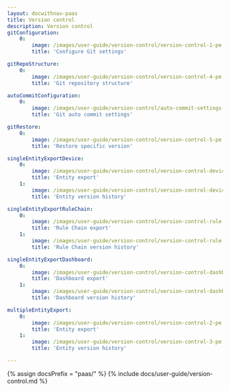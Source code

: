 ```yaml
---
layout: docwithnav-paas
title: Version control
description: Version control
gitConfiguration:
    0:
        image: /images/user-guide/version-control/version-control-1-pe.png 
        title: 'Configure Git settings'

gitRepoStructure:
    0:
        image: /images/user-guide/version-control/version-control-4-pe.png 
        title: 'Git repository structure'

autoCommitConfiguration:
    0:
        image: /images/user-guide/version-control/auto-commit-settings-1-pe.png
        title: 'Git auto commit settings'

gitRestore:
    0:
        image: /images/user-guide/version-control/version-control-5-pe.png
        title: 'Restore specific version'

singleEntityExportDevice:
    0:
        image: /images/user-guide/version-control/version-control-devices-1-pe.png
        title: 'Entity export'
    1:
        image: /images/user-guide/version-control/version-control-devices-2-pe.png
        title: 'Entity version history' 

singleEntityExportRuleChain:
    0:
        image: /images/user-guide/version-control/version-control-rule-chain-1-pe.png
        title: 'Rule Chain export'
    1:
        image: /images/user-guide/version-control/version-control-rule-chain-2-pe.png
        title: 'Rule Chain version history'

singleEntityExportDashboard:
    0:
        image: /images/user-guide/version-control/version-control-dashboard-1-pe.png
        title: 'Dashboard export'
    1:
        image: /images/user-guide/version-control/version-control-dashboard-2-pe.png
        title: 'Dashboard version history'

multipleEntityExport:
    0:
        image: /images/user-guide/version-control/version-control-2-pe.png
        title: 'Entity export'
    1:
        image: /images/user-guide/version-control/version-control-3-pe.png
        title: 'Entity version history'

---
```


{% assign docsPrefix = "paas/" %}
{% include docs/user-guide/version-control.md %}